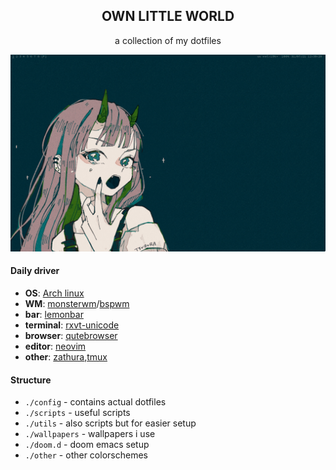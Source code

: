 <div align="center">
  
## OWN LITTLE WORLD
a collection of my dotfiles
  
<img width="800" src="./assets/main.png">
  
</div>

#### Daily driver
- **OS**: [Arch linux](https://archlinux.org)
- **WM**: [monsterwm](https://github.com/c00kiemon5ter/monsterwm)/[bspwm](https://github.com/baskerville/bspwm)
- **bar**: [lemonbar](https://github.com/LemonBoy/bar)
- **terminal**: [rxvt-unicode](http://software.schmorp.de/pkg/rxvt-unicode.html)
- **browser**: [qutebrowser](https://www.qutebrowser.org/)
- **editor**: [neovim](https://neovim.io/)
- **other**: [zathura](https://pwmt.org/projects/zathura/),[tmux](https://github.com/tmux/tmux/wiki)
#### Structure
- `./config` - contains actual dotfiles
- `./scripts` - useful scripts
- `./utils` - also scripts but for easier setup
- `./wallpapers` - wallpapers i use
- `./doom.d` - doom emacs setup
- `./other` - other colorschemes
